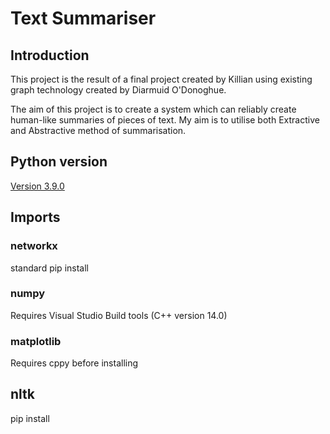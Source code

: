 # Text Summariser

## Introduction
This project is the result of a final project created by Killian using existing
graph technology created by Diarmuid O'Donoghue.

The aim of this project is to create a system which can reliably create
human-like summaries of pieces of text. My aim is to utilise both Extractive
and Abstractive method of summarisation.

## Python version
[Version 3.9.0](https://www.python.org/downloads/release/python-390/)


## Imports
### networkx
standard pip install
### numpy
Requires Visual Studio Build tools (C++ version 14.0)
### matplotlib
Requires cppy before installing

## nltk
pip install 
